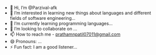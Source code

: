 - 👋 Hi, I’m @Parzival-afk
- 👀 I’m interested in learning new things about languages and different fields of software engineering...
- 🌱 I’m currently learning programming languages...
- 💞️ I’m looking to collaborate on ...
- 📫 How to reach me - prathamnpatil07011@gmail.com
- 😄 Pronouns: ...
- ⚡ Fun fact: I am a good listener...

<!---
Parzival-afk/Parzival-afk is a ✨ special ✨ repository because its `README.md` (this file) appears on your GitHub profile.
You can click the Preview link to take a look at your changes.
--->
